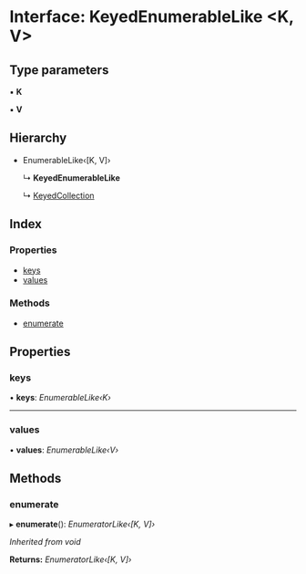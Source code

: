
# Interface: KeyedEnumerableLike <**K, V**>

## Type parameters

▪ **K**

▪ **V**

## Hierarchy

* EnumerableLike‹[K, V]›

  ↳ **KeyedEnumerableLike**

  ↳ [KeyedCollection](keyedcollection.md)

## Index

### Properties

* [keys](keyedenumerablelike.md#keys)
* [values](keyedenumerablelike.md#values)

### Methods

* [enumerate](keyedenumerablelike.md#enumerate)

## Properties

###  keys

• **keys**: *EnumerableLike‹K›*

___

###  values

• **values**: *EnumerableLike‹V›*

## Methods

###  enumerate

▸ **enumerate**(): *EnumeratorLike‹[K, V]›*

*Inherited from void*

**Returns:** *EnumeratorLike‹[K, V]›*
